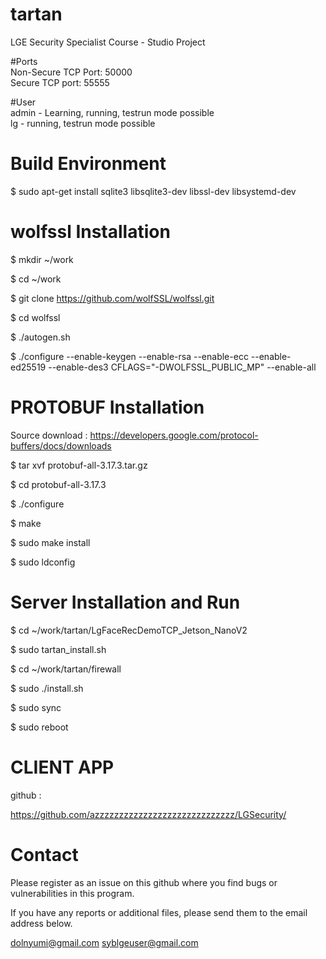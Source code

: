 # tartan
LGE Security Specialist Course - Studio Project

#Ports  
Non-Secure TCP Port: 50000  
Secure TCP port: 55555

#User  
admin - Learning, running, testrun mode possible  
lg - running, testrun mode possible

# Build Environment
$ sudo apt-get install sqlite3 libsqlite3-dev libssl-dev libsystemd-dev


# wolfssl Installation
$ mkdir ~/work

$ cd ~/work

$ git clone https://github.com/wolfSSL/wolfssl.git

$ cd wolfssl

$ ./autogen.sh

$ ./configure --enable-keygen --enable-rsa --enable-ecc --enable-ed25519 --enable-des3 CFLAGS="-DWOLFSSL_PUBLIC_MP" --enable-all


# PROTOBUF Installation
Source download : https://developers.google.com/protocol-buffers/docs/downloads

$ tar xvf protobuf-all-3.17.3.tar.gz

$ cd protobuf-all-3.17.3

$ ./configure

$ make 

$ sudo make install

$ sudo ldconfig



# Server Installation and Run

$ cd ~/work/tartan/LgFaceRecDemoTCP_Jetson_NanoV2

$ sudo tartan_install.sh

$ cd ~/work/tartan/firewall

$ sudo ./install.sh

$ sudo sync

$ sudo reboot



# CLIENT APP

github :

https://github.com/azzzzzzzzzzzzzzzzzzzzzzzzzzzzz/LGSecurity/



# Contact

Please register as an issue on this github where you find bugs or vulnerabilities in this program.  

If you have any reports or additional files, please send them to the email address below.  

dolnyumi@gmail.com
syblgeuser@gmail.com

